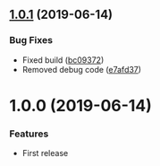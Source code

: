 ## [1.0.1](https://github.com/unlight/typescript-transform-unspec/compare/v1.0.0...v1.0.1) (2019-06-14)


### Bug Fixes

* Fixed build ([bc09372](https://github.com/unlight/typescript-transform-unspec/commit/bc09372))
* Removed debug code ([e7afd37](https://github.com/unlight/typescript-transform-unspec/commit/e7afd37))

# 1.0.0 (2019-06-14)


### Features

* First release
